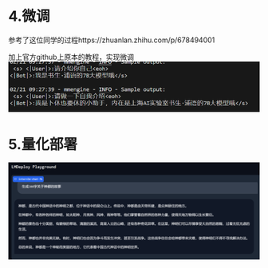 # 4.微调
参考了这位同学的过程https://zhuanlan.zhihu.com/p/678494001

加上官方github上原本的教程，实现微调
![pic](https://github.com/ez4lgd/ez4lgd.github.io/blob/main/pic/%E5%BE%AE%E8%B0%831.png)


# 5.量化部署
![pic](https://github.com/ez4lgd/ez4lgd.github.io/blob/main/pic/%E9%87%8F%E5%8C%96%E9%83%A8%E7%BD%B21.png)


